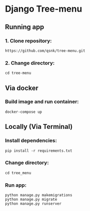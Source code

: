 # Django Tree-menu
## Running app 
### 1. Clone repository:
```
https://github.com/qsnk/tree-menu.git
```
### 2. Change directory:
```
cd tree-menu
```
## Via docker
### Build image and run container:
```
docker-compose up
```
## Locally (Via Terminal)
### Install dependencies:
```
pip install -r requirements.txt
```
### Change directory:
```
cd tree_menu
```
### Run app:
```
python manage.py makemigrations
python manage.py migrate
python manage.py runserver
```
